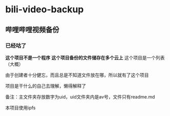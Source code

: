 # bili-video-backup
## 哔哩哔哩视频备份
### 已经咕了
**这个项目不是一个程序**
**这个项目备份的文件储存在多个云上**
这个项目是一个列表（大概）

由于创建者十分健忘，而且总是不知道文件放在哪，所以就有了这个项目

项目是干什么的自己去理解，懒得解释了

备注：主文件夹存放数字为uid，uid文件夹内是av号，文件只有readme.md

本项目使用ipfs
